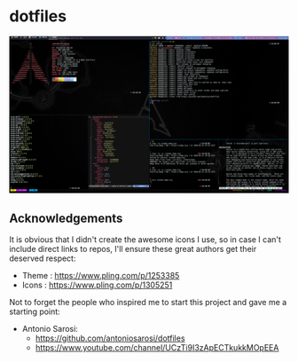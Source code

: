 # dotfiles

![screenshot](./screenshot.png)

## Acknowledgements

It is obvious that I didn't create the awesome icons I use, so
in case I can't include direct links to repos, I'll ensure these
great authors get their deserved respect:

- Theme : https://www.pling.com/p/1253385
- Icons : https://www.pling.com/p/1305251

Not to forget the people who inspired me to start this project and
gave me a starting point:
  - Antonio Sarosi:
    - https://github.com/antoniosarosi/dotfiles
    - https://www.youtube.com/channel/UCzTi9I3zApECTkukkMOpEEA
